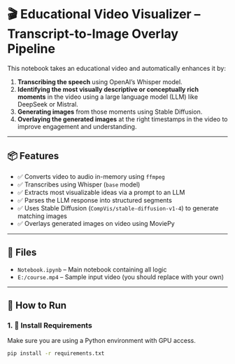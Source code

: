 # 🎬 Educational Video Visualizer – Transcript-to-Image Overlay Pipeline

This notebook takes an educational video and automatically enhances it by:

1. **Transcribing the speech** using OpenAI’s Whisper model.
2. **Identifying the most visually descriptive or conceptually rich moments** in the video using a large language model (LLM) like DeepSeek or Mistral.
3. **Generating images** from those moments using Stable Diffusion.
4. **Overlaying the generated images** at the right timestamps in the video to improve engagement and understanding.

---

## 📦 Features

- ✅ Converts video to audio in-memory using `ffmpeg`
- ✅ Transcribes using Whisper (`base` model)
- ✅ Extracts most visualizable ideas via a prompt to an LLM
- ✅ Parses the LLM response into structured segments
- ✅ Uses Stable Diffusion (`CompVis/stable-diffusion-v1-4`) to generate matching images
- ✅ Overlays generated images on video using MoviePy

---

## 📁 Files

- `Notebook.ipynb` – Main notebook containing all logic
- `E:/course.mp4` – Sample input video (you should replace with your own)

---

## 🚀 How to Run

### 1. 🔧 Install Requirements

Make sure you are using a Python environment with GPU access.

```bash
pip install -r requirements.txt
